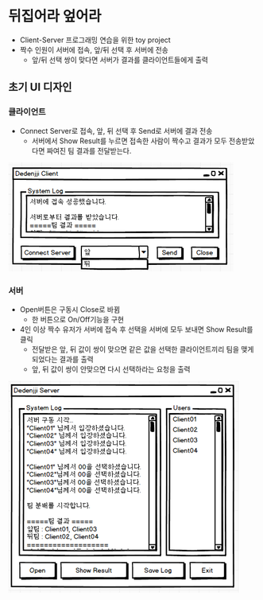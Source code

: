 # 뒤집어라 엎어라 

* Client-Server 프로그래밍 연습을 위한 toy project
* 짝수 인원이 서버에 접속, 앞/뒤 선택 후 서버에 전송
  * 앞/뒤 선택 쌍이 맞다면 서버가 결과를 클라이언트들에게 출력
  
## 초기 UI 디자인

### 클라이언트

* Connect Server로 접속, 앞, 뒤 선택 후 Send로 서버에 결과 전송
  * 서버에서 Show Result를 누르면 접속한 사람이 짝수고 결과가 모두 전송받았다면 짜여진 팀 결과를 전달받는다.

![clinetUI](https://github.com/younggeun0/dedenjji/blob/master/img/clientUI.png?raw=true)

### 서버

* Open버튼은 구동시 Close로 바뀜
  * 한 버튼으로 On/Off기능을 구현
* 4인 이상 짝수 유저가 서버에 접속 후 선택을 서버에 모두 보내면 Show Result를 클릭
  * 전달받은 앞, 뒤 값이 쌍이 맞으면 같은 값을 선택한 클라이언트끼리 팀을 맺게되었다는 결과를 출력
  * 앞, 뒤 값이 쌍이 안맞으면 다시 선택하라는 요청을 출력

![serverUI](https://github.com/younggeun0/dedenjji/blob/master/img/serverUI.png?raw=true)



